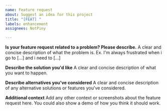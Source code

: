 ```yaml
---
name: Feature request
about: Suggest an idea for this project
title: "[FEAT] "
labels: enhancement
assignees: NotPiny

---
```


**Is your feature request related to a problem? Please describe.**
A clear and concise description of what the problem is. Ex. I'm always frustrated when i go to [...] and i need to [...]

**Describe the solution you'd like**
A clear and concise description of what you want to happen.

**Describe alternatives you've considered**
A clear and concise description of any alternative solutions or features you've considered.

**Additional context**
Add any other context or screenshots about the feature request here. You could also show a demo of how you think it should work.
